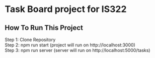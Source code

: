 # Task Board project for IS322

## How To Run This Project
Step 1: Clone Repository<br/>
Step 2: npm run start (project will run on http://localhost:3000)<br/>
Step 3: npm run server (server will run on http://localhost:5000/tasks)